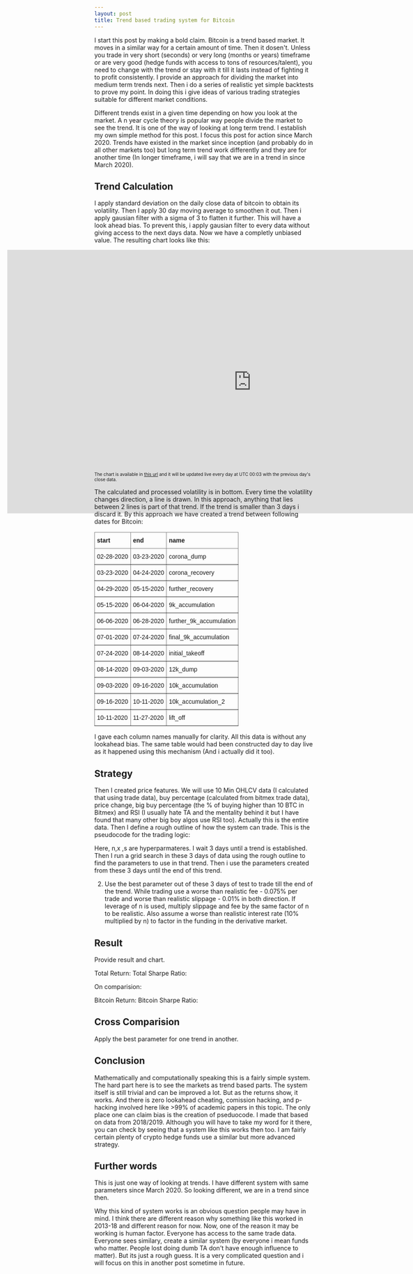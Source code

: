 ```yaml
---
layout: post
title: Trend based trading system for Bitcoin
---
```


I start this post by making a bold claim. Bitcoin is a trend based market. It moves in a similar way for a certain amount of time. Then it dosen't. Unless you trade in very short (seconds) or very long (months or years) timeframe or are very good (hedge funds with access to tons of resources/talent), you need to change with the trend or stay with it till it lasts instead of fighting it to profit consistently. I provide an approach for dividing the market into medium term trends next. Then i do a series of realistic yet simple backtests to prove my point. In doing this i give ideas of various trading strategies suitable for different market conditions.

<!--more-->
Different trends exist in a given time depending on how you look at the market. A n year cycle theory is popular way people divide the market to see the trend. It is one of the way of looking at long term trend. I establish my own simple method for this post. I focus this post for action since March 2020. Trends have existed in the market since inception (and probably do in all other markets too) but long term trend work differently and they are for another time (In longer timeframe, i will say that we are in a trend in since March 2020).

## Trend Calculation
I apply standard deviation on the daily close data of bitcoin to obtain its volatility. Then I apply 30 day moving average to smoothen it out. Then i apply gausian filter with a sigma of 3 to flatten it further. This will have a look ahead bias. To prevent this, i apply gausian filter to every data without giving access to the next days data. Now we have a completly unbiased value. The resulting chart looks like this:

<p>
<iframe frameborder='0' scrolling='no' src='https://interface.parsvirilis.com/static/plot_unbiased.html' class="embed-responsive-item" style="border:none; height: 605px; width: 1120px; margin-left:-200px; margin-bottom:-110px" ></iframe> 
</p>
<font size="1">The chart is available in <a href="https://interface.parsvirilis.com/static/plot_unbiased.html" target="_blank">this url</a> and it will be updated live every day at UTC 00:03 with the previous day's close data. </font>

The calculated and processed volatility is in bottom. Every time the volatility changes direction, a line is drawn. In this approach, anything that lies between 2 lines is part of that trend. If the trend is smaller than 3 days i discard it. By this approach we have created a trend between following dates for Bitcoin:
<center>
<style type="text/css">
.tg  {border-collapse:collapse;border-spacing:0;}
.tg td{border-color:black;border-style:solid;border-width:1px;font-family:Arial, sans-serif;font-size:14px;
  overflow:hidden;padding:10px 5px;word-break:normal;}
.tg th{border-color:black;border-style:solid;border-width:1px;font-family:Arial, sans-serif;font-size:14px;
  font-weight:normal;overflow:hidden;padding:10px 5px;word-break:normal;}
.tg .tg-fymr{border-color:inherit;font-weight:bold;text-align:left;vertical-align:top}
.tg .tg-0pky{border-color:inherit;text-align:left;vertical-align:top}
</style>
<table class="tg">
<thead>
  <tr>
    <th class="tg-fymr">start</th>
    <th class="tg-fymr">end</th>
    <th class="tg-fymr">name</th>
  </tr>
</thead>
<tbody>
  <tr>
    <td class="tg-0pky">02-28-2020</td>
    <td class="tg-0pky">03-23-2020</td>
    <td class="tg-0pky">corona_dump</td>
  </tr>
  <tr>
    <td class="tg-0pky">03-23-2020</td>
    <td class="tg-0pky">04-24-2020</td>
    <td class="tg-0pky">corona_recovery</td>
  </tr>
  <tr>
    <td class="tg-0pky">04-29-2020</td>
    <td class="tg-0pky">05-15-2020</td>
    <td class="tg-0pky">further_recovery</td>
  </tr>
  <tr>
    <td class="tg-0pky">05-15-2020</td>
    <td class="tg-0pky">06-04-2020</td>
    <td class="tg-0pky">9k_accumulation</td>
  </tr>
  <tr>
    <td class="tg-0pky">06-06-2020</td>
    <td class="tg-0pky">06-28-2020</td>
    <td class="tg-0pky">further_9k_accumulation</td>
  </tr>
  <tr>
    <td class="tg-0pky">07-01-2020</td>
    <td class="tg-0pky">07-24-2020</td>
    <td class="tg-0pky">final_9k_accumulation</td>
  </tr>
  <tr>
    <td class="tg-0pky">07-24-2020</td>
    <td class="tg-0pky">08-14-2020</td>
    <td class="tg-0pky">initial_takeoff</td>
  </tr>
  <tr>
    <td class="tg-0pky">08-14-2020</td>
    <td class="tg-0pky">09-03-2020</td>
    <td class="tg-0pky">12k_dump</td>
  </tr>
  <tr>
    <td class="tg-0pky">09-03-2020</td>
    <td class="tg-0pky">09-16-2020</td>
    <td class="tg-0pky">10k_accumulation</td>
  </tr>
  <tr>
    <td class="tg-0pky">09-16-2020</td>
    <td class="tg-0pky">10-11-2020</td>
    <td class="tg-0pky">10k_accumulation_2</td>
  </tr>
  <tr>
    <td class="tg-0pky">10-11-2020</td>
    <td class="tg-0pky">11-27-2020</td>
    <td class="tg-0pky">lift_off</td>
  </tr>
</tbody>
</table>
</center>

I gave each column names manually for clarity. All this data is without any lookahead bias. The same table would had been constructed day to day live as it happened using this mechanism (And i actually did it too).

## Strategy 

Then I created price features. We will use 10 Min OHLCV data (I calculated that using trade data), buy percentage (calculated from bitmex trade data), price change, big buy percentage (the % of buying higher than 10 BTC in Bitmex) and RSI (I usually hate TA and the mentality behind it but I have found that many other big boy algos use RSI too). Actually this is the entire data. Then I define a rough outline of how the system can trade. This is the pseudocode for the trading logic:





Here, n,x ,s are hyperparmateres. I wait 3 days until a trend is established. Then I run a grid search in these 3 days of data using the rough outline to find the parameters to use in that trend. Then i use the parameters created from these 3 days until the end of this trend.

2) Use the best parameter out of these 3 days of test to trade till the end of the trend. While trading use a worse than realistic fee - 0.075% per trade and worse than realistic slippage - 0.01% in both direction. If leverage of n is used, multiply slippage and fee by the same factor of n to be realistic. Also assume a worse than realistic interest rate (10% multiplied by n) to factor in the funding in the derivative market.


## Result

Provide result and chart. 


Total Return:
Total Sharpe Ratio:

On comparision:

Bitcoin Return:
Bitcoin Sharpe Ratio:

## Cross Comparision
Apply the best parameter for one trend in another.

## Conclusion
Mathematically and computationally speaking this is a fairly simple system. The hard part here is to see the markets as trend based parts.  The system itself is still trivial and can be improved a lot. But as the returns show, it works. And there is zero lookahead cheating, comission hacking, and p-hacking involved here like >99% of academic papers in this topic. The only place one can claim bias is the creation of pseduocode. I made that based on data from 2018/2019. Although you will have to take my word for it there, you can check by seeing that a system like this works then too. I am fairly certain plenty of crypto hedge funds use a similar but more advanced strategy.


## Further words
This is just one way of looking at trends. I have different system with same parameters since March 2020. So looking different, we are in a trend since then.

Why this kind of system works is an obvious question people may have in mind. I think there are different reason why something like this worked in 2013-18 and different reason for now. Now, one of the reason it may be working is human factor. Everyone has access to the same trade data. Everyone sees similary, create a similar system (by everyone i mean funds who matter. People lost doing dumb TA don't have enough influence to matter). But its just a rough guess. It is a very complicated question and i will focus on this in another post sometime in future.